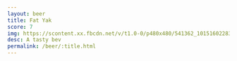 ```yaml
---
layout: beer
title: Fat Yak
score: 7
img: https://scontent.xx.fbcdn.net/v/t1.0-0/p480x480/541362_10151602283703745_1951889238_n.jpg?oh=07d2070674ee7cb2d498bc5b7e381739&oe=58848888
desc: A tasty bev
permalink: /beer/:title.html
---
```

